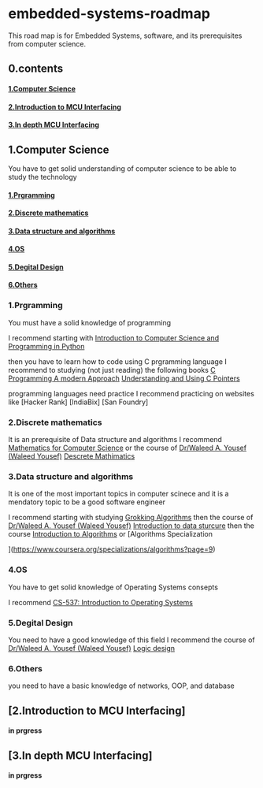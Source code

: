 # embedded-systems-roadmap
This road map is for Embedded Systems, software, and its prerequisites from computer science.

## 0.contents
#### [1.Computer Science](#1computer-science)
#### [2.Introduction to MCU Interfacing](#2introduction-to-mcu-interfacing)
#### [3.In depth MCU Interfacing](#3in-depth-mcu-interfacing)

## 1.Computer Science
You have to get solid understanding of computer science to be able to study the technology
#### [1.Prgramming](#1prgramming)
#### [2.Discrete mathematics](#2discrete-mathematics)
#### [3.Data structure and algorithms](#3data-structure-and-algorithms)
#### [4.OS](#4os)
#### [5.Degital Design](#5degital-design)
#### [6.Others](#6others)

### 1.Prgramming
You must have a solid knowledge of programming

I recommend starting with [Introduction to Computer Science and Programming in Python](https://ocw.mit.edu/courses/6-0001-introduction-to-computer-science-and-programming-in-python-fall-2016/)

then you have to learn how to code using C prgramming language
I recommend to studying (not just reading) the following books
[C Programming A modern Approach](https://www.amazon.com/C-Programming-Modern-Approach-2nd/dp/0393979504)
[Understanding and Using C Pointers](https://www.amazon.com/Understanding-Using-Pointers-Techniques-Management/dp/1449344186)

programming languages need practice
I recommend practicing on websites like
[Hacker Rank]
[IndiaBix]
[San Foundry]


### 2.Discrete mathematics
It is an prerequisite of Data structure and algorithms
I recommend [Mathematics for Computer Science](https://ocw.mit.edu/courses/6-042j-mathematics-for-computer-science-fall-2010/) or the course of [Dr/Waleed A. Yousef (Waleed Yousef)](https://github.com/DrWaleedAYousef) [Descrete Mathimatics](https://www.youtube.com/playlist?list=PLoK2Lr1miEm_WKBBBHUQJRXaumduqkM4S)


### 3.Data structure and algorithms
It is one of the most important topics in computer scinece and it is a mendatory topic to be a good software engineer

I recommend starting with studying [Grokking Algorithms](https://www.amazon.com/Grokking-Algorithms-illustrated-programmers-curious/dp/1617292230)
then the course of [Dr/Waleed A. Yousef (Waleed Yousef)](https://github.com/DrWaleedAYousef) [Introduction to data sturcure](https://www.youtube.com/watch?v=cGgzFPRLl4o&list=PLoK2Lr1miEm-5zCzKE8siQezj9rvQlnca)
then the course [Introduction to Algorithms](https://ocw.mit.edu/courses/6-006-introduction-to-algorithms-spring-2020/) or [Algorithms Specialization

](https://www.coursera.org/specializations/algorithms?page=9)


### 4.OS
You have to get solid knowledge of Operating Systems consepts

I recommend [CS-537: Introduction to Operating Systems](https://pages.cs.wisc.edu/~remzi/Classes/537/Spring2018/)

### 5.Degital Design
You need to have a good knowledge of this field
I recommend the course of [Dr/Waleed A. Yousef (Waleed Yousef)](https://github.com/DrWaleedAYousef) [Logic design](https://www.youtube.com/watch?v=dgEOfxbbS_4&list=PLZNz7wrFA85Antgz1o79xCn1O2nwDEkLH)


### 6.Others
you need to have a basic knowledge of networks, OOP, and database




## [2.Introduction to MCU Interfacing]
#### in prgress



## [3.In depth MCU Interfacing]
#### in prgress
